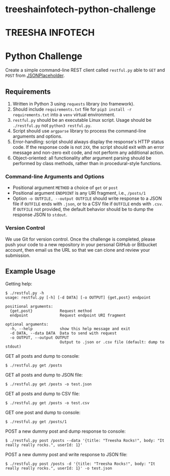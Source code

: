 # treeshainfotech-python-challenge
# TREESHA INFOTECH


# Python Challenge

Create a simple command-line REST client called `restful.py` able to `GET` and `POST` from [JSONPlaceholder](https://jsonplaceholder.typicode.com/).

## Requirements

1. Written in Python 3 using `requests` library (no framework).
2. Should include `requirements.txt` file for `pip3 install -r requirements.txt` into a `venv` virtual environment.
3. `restful.py` should be an executable Linux script. Usage should be `./restful.py` not `python3 restful.py`.
4. Script should use `argparse` library to process the command-line arguments and options.
5. Error-handling: script should always display the response's HTTP status code. If the response code is not `2XX`, the script should exit with an error message and non-zero exit code, and not perform any additional action.
6. Object-oriented: all functionality after argument parsing should be performed by class methods, rather than in procedural-style functions.

### Command-line Arguments and Options

*  Positional argument `METHOD` a choice of `get` or `post`
*  Positional argument `ENDPOINT` is any URI fragment, i.e., `/posts/1`
*  Option `-o OUTFILE, --output OUTFILE` should write response to a JSON file if `OUTFILE` ends with `.json`, or to a CSV file if `OUTFILE` ends with `.csv`. If `OUTFILE` not provided, the default behavior should be to dump the response JSON to `stdout`.

### Version Control

We use Git for version control. Once the challenge is completed, please push your code to a new repository in your personal GitHub or Bitbucket account, then email us the URL so that we can clone and review your submission.

## Example Usage

Getting help:

```
$ ./restful.py -h
usage: restful.py [-h] [-d DATA] [-o OUTPUT] {get,post} endpoint

positional arguments:
  {get,post}            Request method
  endpoint              Request endpoint URI fragment

optional arguments:
  -h, --help            show this help message and exit
  -d DATA, --data DATA  Data to send with request
  -o OUTPUT, --output OUTPUT
						Output to .json or .csv file (default: dump to stdout)
```

GET all posts and dump to console:

```
$ ./restful.py get /posts
```

GET all posts and dump to JSON file:

```
$ ./restful.py get /posts -o test.json
```

GET all posts and dump to CSV file:

```
$ ./restful.py get /posts -o test.csv
```

GET one post and dump to console:

```
$ ./restful.py get /posts/1
```

POST a new dummy post and dump response to console:

```
$ ./restful.py post /posts --data '{title: "Treesha Rocks!", body: "It really really rocks.", userId: 1}'
```

POST a new dummy post and write response to JSON file:

```
$ ./restful.py post /posts -d '{title: "Treesha Rocks!", body: "It really really rocks.", userId: 1}' -o test.json
```
